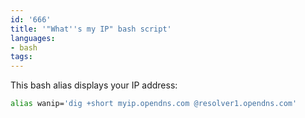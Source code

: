 ```yaml
---
id: '666'
title: '"What''s my IP" bash script'
languages:
- bash
tags:
---
```

This bash alias displays your IP address:


```bash
alias wanip='dig +short myip.opendns.com @resolver1.opendns.com'
```
    

